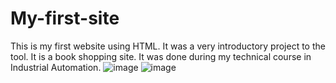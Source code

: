 # My-first-site
This is my first website using HTML. It was a very introductory project to the tool. It is a book shopping site. It was done during my technical course in Industrial Automation.
![image](https://github.com/user-attachments/assets/37b7ec0e-d33f-4b54-92f1-fcc866bfb0d2)
![image](https://github.com/user-attachments/assets/0c22513e-3d10-452e-9dff-8531ac31d492)
